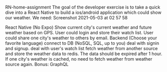 RN-home-assignment
The goal of the developer exercise is to take a quick dive into a React Native to build a ios/android application which could show our weather.
We need:
Screenshot 2021-05-03 at 02 57 58

React Native (No Expo)
Show current city's current weather and future weather based on GPS.
User could login and store their watch list.
User could share one city's weather to others by email.
Backend (Choose your favorite language)
connect to DB (NoSQL, SQL, up to you)
deal with signin and signup.
deal with user's watch list
fetch weather from another source and store the weather data to redis. The data should be expired after 1 hour. If one city's weather is cached, no need to fetch weather from weather source again.
Bonus: GraphQL
